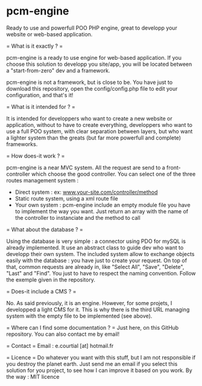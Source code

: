 pcm-engine
==========

Ready to use and powerfull POO PHP engine, great to developp your website or web-based application.

= What is it exactly ? =

pcm-engine is a ready to use engine for web-based application. If you choose this solution to developp
you site/app, you will be located between a "start-from-zero" dev and a framework.

pcm-engine is not a framework, but is close to be. You have just to download this repository, open the config/config.php file
to edit your configuration, and that's it!

= What is it intended for ? =

It is intended for developpers who want to create a new website or application, without to have to create everything,
developpers who want to use a full POO system, with clear separation between layers, but who want a lighter system
than the greats (but far more powerfull and complete) frameworks.

= How does-it work ? =

pcm-engine is a near MVC system. All the request are send to a front-controller which choose the good controller. 
You can select one of the three routes management system :
- Direct system : ex: www.your-site.com/controller/method
- Static route system, using a xml route file
- Your own system : pcm-engine include an empty module file you have to implement the way you want. Just return an array
with the name of the controller to instanciate and the method to call

= What about the database ? =

Using the database is very simple : a connector using PDO for mySQL is already implemented. It use an abstract class to guide
dev who want to developp their own system.
The included system allow to exchange objects easily with the database : you have just to create your request.
On top of that, common requests are already in, like "Select All", "Save", "Delete", "Last" and "Find".
You just to have to respect the naming convention. Follow the exemple given in the repository.

= Does-it include a CMS ? =

No. As said previously, it is an engine. However, for some projets, I developped a light CMS for it. This is why there
is the third URL managing system with the empty file to be implemented (see above).

= Where can I find some documentation ? =
Just here, on this GitHub repository. 
You can also contact me by email!

= Contact =
Email : e.courtial [at] hotmail.fr

= Licence =
Do whatever you want with this stuff, but I am not responsible if you destroy the planet earth.
Just send me an email if you select this solution for you project, to see how I can improve it based on you work.
By the way : MIT licence